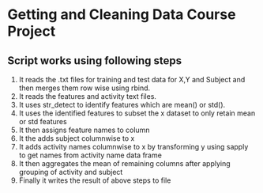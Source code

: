 # Getting and Cleaning Data Course Project

## Script works using following steps

1. It reads the .txt files for training and test data for X,Y and Subject and then merges them row wise using rbind.
2. It reads the features and activity text files.
3. It uses str_detect to identify features which are mean() or std().
4. It uses the identified features to subset the x dataset to only retain mean or std features
5. It then assigns feature names to column
6. It the adds subject columnwise to x
7. It adds activity names columnwise to x by transforming y using sapply to get names from activity name data frame
8. It then aggregates the mean of remaining columns after applying grouping of activity and subject
9. Finally it writes the result of above steps to file
